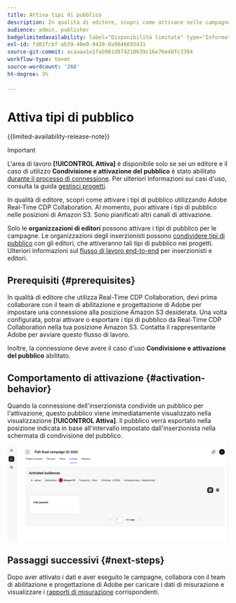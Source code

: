 ```yaml
---
title: Attiva tipi di pubblico
description: In qualità di editore, scopri come attivare nelle campagne i tipi di pubblico condivisi con te dal tuo collaboratore.
audience: admin, publisher
badgelimitedavailability: label="Disponibilità limitata" type="Informative" url="https://helpx.adobe.com/it/legal/product-descriptions/real-time-customer-data-platform-collaboration.html newtab=true"
exl-id: fd82fcbf-ab39-48e0-9438-0a9046693431
source-git-commit: acaaaa1e1fab981d874210639c16e76e48fc3394
workflow-type: tm+mt
source-wordcount: '268'
ht-degree: 3%

---
```


# Attiva tipi di pubblico

{{limited-availability-release-note}}

>[!IMPORTANT]
>
>L&#39;area di lavoro **[!UICONTROL Attiva]** è disponibile solo se sei un editore e il caso di utilizzo **Condivisione e attivazione del pubblico** è stato abilitato [durante il processo di connessione](../connect/establishing-connections.md#connection-settings). Per ulteriori informazioni sui casi d&#39;uso, consulta la guida [gestisci progetti](./manage-projects.md#project-use-cases).

In qualità di editore, scopri come attivare i tipi di pubblico utilizzando Adobe Real-Time CDP Collaboration. Al momento, puoi attivare i tipi di pubblico nelle posizioni di Amazon S3. Sono pianificati altri canali di attivazione.

Solo le **organizzazioni di editori** possono attivare i tipi di pubblico per le campagne. Le organizzazioni degli inserzionisti possono [condividere tipi di pubblico](/help/guide/collaborate/share.md) con gli editori, che attiveranno tali tipi di pubblico nei progetti. Ulteriori informazioni sul [flusso di lavoro end-to-end](/help/guide/end-to-end-workflow.md) per inserzionisti e editori.

## Prerequisiti {#prerequisites}

In qualità di editore che utilizza Real-Time CDP Collaboration, devi prima collaborare con il team di abilitazione e progettazione di Adobe per impostare una connessione alla posizione Amazon S3 desiderata. Una volta configurata, potrai attivare o esportare i tipi di pubblico da Real-Time CDP Collaboration nella tua posizione Amazon S3. Contatta il rappresentante Adobe per avviare questo flusso di lavoro.

Inoltre, la connessione deve avere il caso d&#39;uso **Condivisione e attivazione del pubblico** abilitato.

## Comportamento di attivazione {#activation-behavior}

Quando la connessione dell&#39;inserzionista condivide un pubblico per l&#39;attivazione, questo pubblico viene immediatamente visualizzato nella visualizzazione **[!UICONTROL Attiva]**. Il pubblico verrà esportato nella posizione indicata in base all&#39;intervallo impostato dall&#39;inserzionista nella schermata di condivisione del pubblico.

![Attiva il flusso di lavoro in una destinazione Amazon S3.](/help/assets/collaborate/activate/activate-to-amazon-s3.png)

## Passaggi successivi {#next-steps}

Dopo aver attivato i dati e aver eseguito le campagne, collabora con il team di abilitazione e progettazione di Adobe per caricare i dati di misurazione e visualizzare i [rapporti di misurazione](/help/guide/collaborate/measure.md) corrispondenti.
